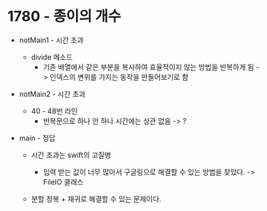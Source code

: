 #  1780 - 종이의 개수

+ notMain1 - 시간 초과
    + divide 메소드
        + 기존 배열에서 같은 부분을 복사하여 효율적이지 않는 방법을 반복하게 됨 -> 인덱스의 변위를 가지는 동작을 만들어보기로 함

+ notMain2 - 시간 초과
    + 40 - 48번 라인
        + 반복문으로 하나 안 하나 시간에는 상관 없음 -> ?

+ main - 정답
    + 시간 초과는 swift의 고질병
        + 입력 받는 값이 너무 많아서 구글링으로 해결할 수 있는 방법을 찾았다. -> FileIO 클래스
    
    + 분할 정복 + 재귀로 해결할 수 있는 문제이다.
        
